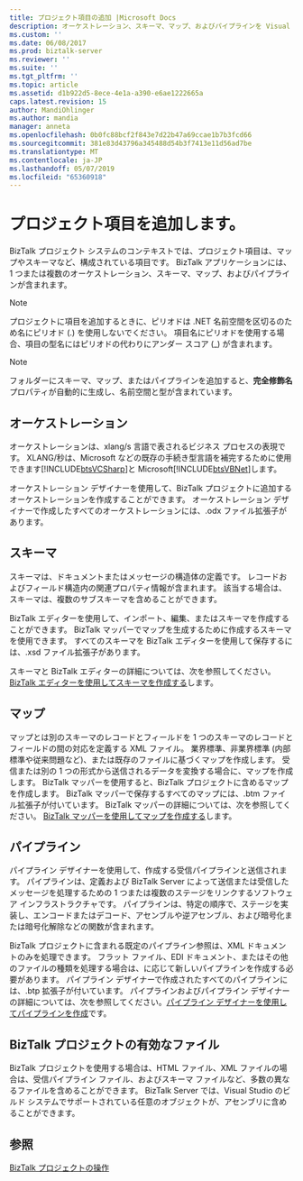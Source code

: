 ```yaml
---
title: プロジェクト項目の追加 |Microsoft Docs
description: オーケストレーション、スキーマ、マップ、およびパイプラインを Visual Studio で BizTalk Server プロジェクトに追加します。
ms.custom: ''
ms.date: 06/08/2017
ms.prod: biztalk-server
ms.reviewer: ''
ms.suite: ''
ms.tgt_pltfrm: ''
ms.topic: article
ms.assetid: d1b922d5-8ece-4e1a-a390-e6ae1222665a
caps.latest.revision: 15
author: MandiOhlinger
ms.author: mandia
manager: anneta
ms.openlocfilehash: 0b0fc88bcf2f843e7d22b47a69ccae1b7b3fcd66
ms.sourcegitcommit: 381e83d43796a345488d54b3f7413e11d56ad7be
ms.translationtype: MT
ms.contentlocale: ja-JP
ms.lasthandoff: 05/07/2019
ms.locfileid: "65360918"
---
```

# <a name="add-project-items"></a>プロジェクト項目を追加します。
BizTalk プロジェクト システムのコンテキストでは、プロジェクト項目は、マップやスキーマなど、構成されている項目です。 BizTalk アプリケーションには、1 つまたは複数のオーケストレーション、スキーマ、マップ、およびパイプラインが含まれます。  
  
> [!NOTE]
>  プロジェクトに項目を追加するときに、ピリオドは .NET 名前空間を区切るのため名にピリオド (.) を使用しないでください。 項目名にピリオドを使用する場合、項目の型名にはピリオドの代わりにアンダー スコア (_) が含まれます。  
  
> [!NOTE]
>  フォルダーにスキーマ、マップ、またはパイプラインを追加すると、**完全修飾名**プロパティが自動的に生成し、名前空間と型が含まれています。  
  
## <a name="orchestrations"></a>オーケストレーション  
 オーケストレーションは、xlang/s 言語で表されるビジネス プロセスの表現です。 XLANG/秒は、Microsoft などの既存の手続き型言語を補完するために使用できます[!INCLUDE[btsVCSharp](../includes/btsvcsharp-md.md)]と Microsoft[!INCLUDE[btsVBNet](../includes/btsvbnet-md.md)]します。  
  
 オーケストレーション デザイナーを使用して、BizTalk プロジェクトに追加するオーケストレーションを作成することができます。 オーケストレーション デザイナーで作成したすべてのオーケストレーションには、.odx ファイル拡張子があります。  
  
## <a name="schemas"></a>スキーマ  
 スキーマは、ドキュメントまたはメッセージの構造体の定義です。 レコードおよびフィールド構造内の関連プロパティ情報が含まれます。 該当する場合は、スキーマは、複数のサブスキーマを含めることができます。  
  
 BizTalk エディターを使用して、インポート、編集、またはスキーマを作成することができます。 BizTalk マッパーでマップを生成するために作成するスキーマを使用できます。 すべてのスキーマを BizTalk エディターを使用して保存するには、.xsd ファイル拡張子があります。  
  
 スキーマと BizTalk エディターの詳細については、次を参照してください。 [BizTalk エディターを使用してスキーマを作成する](../core/creating-schemas-using-biztalk-editor.md)します。  
  
## <a name="maps"></a>マップ  
 マップとは別のスキーマのレコードとフィールドを 1 つのスキーマのレコードとフィールドの間の対応を定義する XML ファイル。 業界標準、非業界標準 (内部標準や従来問題など)、または既存のファイルに基づくマップを作成します。 受信または別の 1 つの形式から送信されるデータを変換する場合に、マップを作成します。 BizTalk マッパーを使用すると、BizTalk プロジェクトに含めるマップを作成します。 BizTalk マッパーで保存するすべてのマップには、.btm ファイル拡張子が付いています。 BizTalk マッパーの詳細については、次を参照してください。 [BizTalk マッパーを使用してマップを作成する](../core/creating-maps-using-biztalk-mapper.md)します。  
  
## <a name="pipelines"></a>パイプライン  
 パイプライン デザイナーを使用して、作成する受信パイプラインと送信されます。 パイプラインは、定義および BizTalk Server によって送信または受信したメッセージを処理するための 1 つまたは複数のステージをリンクするソフトウェア インフラストラクチャです。 パイプラインは、特定の順序で、ステージを実装し、エンコードまたはデコード、アセンブルや逆アセンブル、および暗号化または暗号化解除などの関数が含まれます。  
  
 BizTalk プロジェクトに含まれる既定のパイプライン参照は、XML ドキュメントのみを処理できます。 フラット ファイル、EDI ドキュメント、またはその他のファイルの種類を処理する場合は、に応じて新しいパイプラインを作成する必要があります。 パイプライン デザイナーで作成されたすべてのパイプラインには、.btp 拡張子が付いています。 パイプラインおよびパイプライン デザイナーの詳細については、次を参照してください。[パイプライン デザイナーを使用してパイプラインを作成](../core/creating-pipelines-using-pipeline-designer.md)です。  
  
## <a name="valid-files-for-biztalk-projects"></a>BizTalk プロジェクトの有効なファイル  
 BizTalk プロジェクトを使用する場合は、HTML ファイル、XML ファイルの場合は、受信パイプライン ファイル、およびスキーマ ファイルなど、多数の異なるファイルを含めることができます。 BizTalk Server では、Visual Studio のビルド システムでサポートされている任意のオブジェクトが、アセンブリに含めることができます。  
  
## <a name="see-also"></a>参照  
 [BizTalk プロジェクトの操作](../core/working-with-biztalk-projects.md)